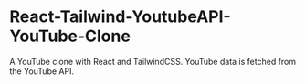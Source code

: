 # React-Tailwind-YoutubeAPI-YouTube-Clone
 A YouTube clone with React and TailwindCSS. YouTube data is fetched from the YouTube API.

